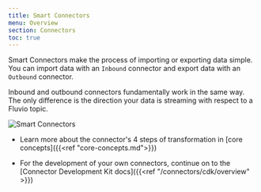 ```yaml
---
title: Smart Connectors
menu: Overview
section: Connectors
toc: true
---
```


Smart Connectors make the process of importing or exporting data simple.
You can import data with an `Inbound` connector and export data with an `Outbound` connector.

Inbound and outbound connectors fundamentally work in the same way. The only difference is the direction your data is streaming with respect to a Fluvio topic.

<img src="/images/connectors/smart-connectors-extra.svg"
     alt="Smart Connectors"
     style="justify: center; max-width: 600px" />

* Learn more about the connector's 4 steps of transformation in [core concepts]({{<ref "core-concepts.md">}})

* For the development of your own connectors, continue on to the [Connector Development Kit docs]({{<ref "/connectors/cdk/overview" >}})

